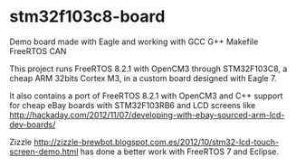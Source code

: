 # stm32f103c8-board
Demo board made with Eagle and working with GCC G++ Makefile FreeRTOS CAN


This project runs FreeRTOS 8.2.1 with OpenCM3  through STM32F103C8, a cheap ARM 32bits Cortex M3, in a custom board designed with Eagle 7.

It also contains a port of FreeRTOS 8.2.1 with OpenCM3 and C++ support for cheap eBay boards with STM32F103RB6 and LCD screens like http://hackaday.com/2012/11/07/developing-with-ebay-sourced-arm-lcd-dev-boards/


Zizzle http://zizzle-brewbot.blogspot.com.es/2012/10/stm32-lcd-touch-screen-demo.html has done a better work with FreeRTOS 7 and Eclipse.
